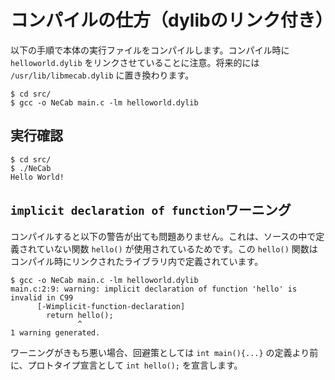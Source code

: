 # コンパイルの仕方（dylibのリンク付き）

以下の手順で本体の実行ファイルをコンパイルします。コンパイル時に `helloworld.dylib` をリンクさせていることに注意。将来的には `/usr/lib/libmecab.dylib` に置き換わります。

```
$ cd src/
$ gcc -o NeCab main.c -lm helloworld.dylib
```

## 実行確認

```
$ cd src/
$ ./NeCab
Hello World!
```

## `implicit declaration of function`ワーニング

コンパイルすると以下の警告が出ても問題ありません。これは、ソースの中で定義されていない関数 `hello()` が使用されているためです。この `hello()` 関数はコンパイル時にリンクされたライブラリ内で定義されています。

```
$ gcc -o NeCab main.c -lm helloworld.dylib
main.c:2:9: warning: implicit declaration of function 'hello' is invalid in C99
      [-Wimplicit-function-declaration]
        return hello();
               ^
1 warning generated.
```

ワーニングがきもち悪い場合、回避策としては `int main(){...}` の定義より前に、プロトタイプ宣言として `int hello();` を宣言します。
